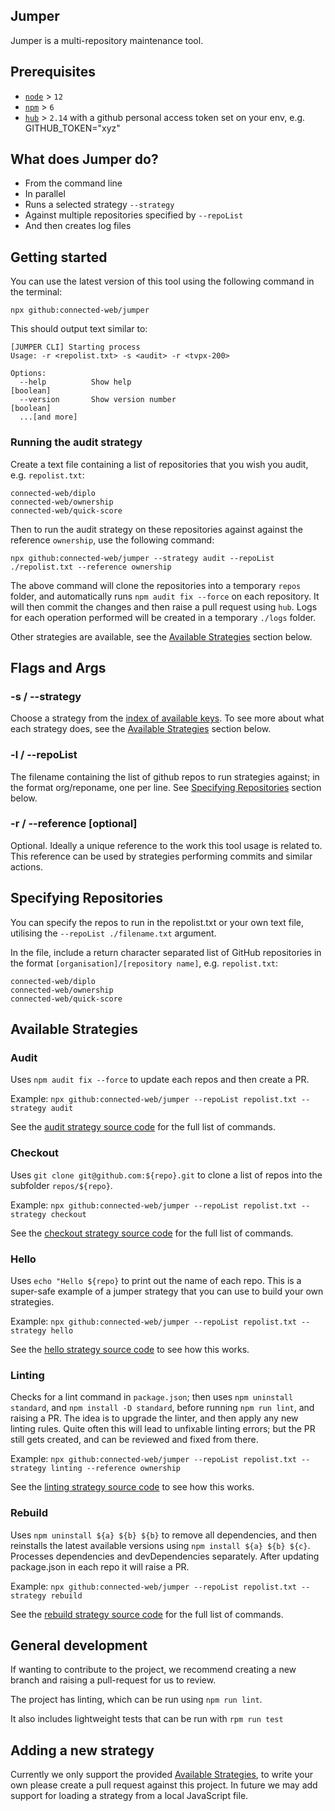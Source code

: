 ## Jumper

Jumper is a multi-repository maintenance tool.

## Prerequisites
- [`node`](https://nodejs.org/en/) > `12`
- [`npm`](https://www.npmjs.com/) > `6`
- [`hub`](https://github.com/github/hub) > `2.14` with a github personal access token set on your env, e.g. GITHUB_TOKEN="xyz"

## What does Jumper do?

- From the command line
- In parallel
- Runs a selected strategy `--strategy`
- Against multiple repositories specified by `--repoList`
- And then creates log files

## Getting started

You can use the latest version of this tool using the following command in the terminal:
```
npx github:connected-web/jumper
```

This should output text similar to: 
```
[JUMPER CLI] Starting process
Usage: -r <repolist.txt> -s <audit> -r <tvpx-200>

Options:
  --help          Show help                                            [boolean]
  --version       Show version number                                  [boolean]
  ...[and more]
```

### Running the audit strategy

Create a text file containing a list of repositories that you wish you audit, e.g. `repolist.txt`:

```
connected-web/diplo
connected-web/ownership
connected-web/quick-score
```

Then to run the audit strategy on these repositories against against the reference `ownership`, use the following command: 

```
npx github:connected-web/jumper --strategy audit --repoList ./repolist.txt --reference ownership
```

The above command will clone the repositories into a temporary `repos` folder, and automatically runs `npm audit fix --force` on each repository. It will then commit the changes and then raise a pull request using `hub`. Logs for each operation performed will be created in a temporary `./logs` folder.

Other strategies are available, see the [Available Strategies](#available-strategies) section below.

## Flags and Args

### -s / --strategy

Choose a strategy from the [index of available keys](./src/strategies/index.js). To see more about what each strategy does, see the [Available Strategies](#available-strategies) section below.

### -l / --repoList

The filename containing the list of github repos to run strategies against; in the format org/reponame, one per line. See [Specifying Repositories](#specifying-repositories) section below.

### -r / --reference [optional]

Optional. Ideally a unique reference to the work this tool usage is related to.  This reference can be used by strategies performing commits and similar actions. 

## Specifying Repositories

You can specify the repos to run in the repolist.txt or your own text file, utilising the `--repoList ./filename.txt` argument. 

In the file, include a return character separated list of GitHub repositories in the format `[organisation]/[repository name]`, e.g. `repolist.txt`:

```
connected-web/diplo
connected-web/ownership
connected-web/quick-score
```

## Available Strategies

### Audit

Uses `npm audit fix --force` to update each repos and then create a PR.

Example: `npx github:connected-web/jumper --repoList repolist.txt --strategy audit`

See the [audit strategy source code](./src/strategies/audit.strategy.js) for the full list of commands.

### Checkout

Uses `git clone git@github.com:${repo}.git` to clone a list of repos into the subfolder `repos/${repo}`.

Example: `npx github:connected-web/jumper --repoList repolist.txt --strategy checkout`

See the [checkout strategy source code](./src/strategies/checkout.strategy.js) for the full list of commands.

### Hello

Uses `echo "Hello ${repo}` to print out the name of each repo. This is a super-safe example of a jumper strategy that you can use to build your own strategies.

Example: `npx github:connected-web/jumper --repoList repolist.txt --strategy hello`

See the [hello strategy source code](./src/strategies/hello.strategy.js) to see how this works.

### Linting

Checks for a lint command in `package.json`; then uses `npm uninstall standard`, and `npm install -D standard`, before running `npm run lint`, and raising a PR. The idea is to upgrade the linter, and then apply any new linting rules. Quite often this will lead to unfixable linting errors; but the PR still gets created, and can be reviewed and fixed from there.

Example: `npx github:connected-web/jumper --repoList repolist.txt --strategy linting --reference ownership`

See the [linting strategy source code](./src/strategies/linting.strategy.js) to see how this works.

### Rebuild

Uses `npm uninstall ${a} ${b} ${b}` to remove all dependencies, and then reinstalls the latest available versions using `npm install ${a} ${b} ${c}`. Processes dependencies and devDependencies separately. After updating package.json in each repo it will raise a PR.

Example: `npx github:connected-web/jumper --repoList repolist.txt --strategy rebuild`

See the [rebuild strategy source code](./src/strategies/rebuild.strategy.js) for the full list of commands.

## General development

If wanting to contribute to the project, we recommend creating a new branch and raising a pull-request for us to review. 

The project has linting, which can be run using `npm run lint`. 

It also includes lightweight tests that can be run with `rpm run test`

## Adding a new strategy

Currently we only support the provided [Available Strategies](#available-strategies), to write your own please create a pull request against this project. In future we may add support for loading a strategy from a local JavaScript file.
